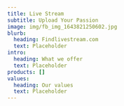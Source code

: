 ```yaml
---
title: Live Stream
subtitle: Upload Your Passion
image: img/fb_img_1643821250602.jpg
blurb:
  heading: Findlivestream.com
  text: Placeholder
intro:
  heading: What we offer
  text: Placeholder
products: []
values:
  heading: Our values
  text: Placeholder
---
```

